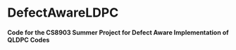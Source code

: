 # DefectAwareLDPC
#### Code for the CS8903 Summer Project for Defect Aware Implementation of QLDPC Codes